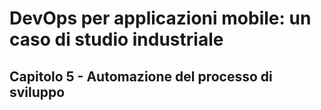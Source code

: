 # DevOps per applicazioni mobile: un caso di studio industriale

## Capitolo 5 - Automazione del processo di sviluppo